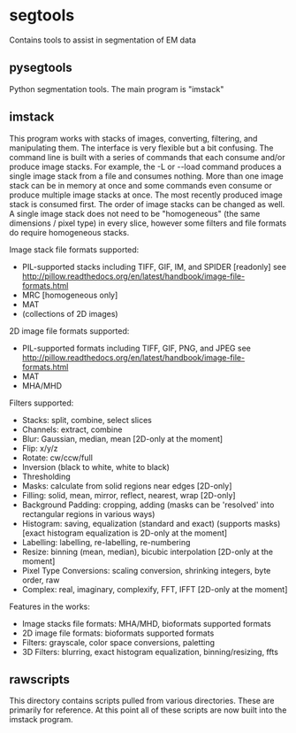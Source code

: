 segtools
===================
Contains tools to assist in segmentation of EM data


pysegtools
----------
Python segmentation tools. The main program is "imstack"


imstack
-------
This program works with stacks of images, converting, filtering, and manipulating them. The
interface is very flexible but a bit confusing. The command line is built with a series of commands
that each consume and/or produce image stacks. For example, the -L or --load command produces a
single image stack from a file and consumes nothing. More than one image stack can be in memory
at once and some commands even consume or produce multiple image stacks at once. The most
recently produced image stack is consumed first. The order of image stacks can be changed as well.
A single image stack does not need to be "homogeneous" (the same dimensions / pixel type) in every
slice, however some filters and file formats do require homogeneous stacks.

Image stack file formats supported:
 * PIL-supported stacks including TIFF, GIF, IM, and SPIDER [readonly] 
   see http://pillow.readthedocs.org/en/latest/handbook/image-file-formats.html
 * MRC [homogeneous only]
 * MAT
 * (collections of 2D images)

2D image file formats supported:
 * PIL-supported formats including TIFF, GIF, PNG, and JPEG 
   see http://pillow.readthedocs.org/en/latest/handbook/image-file-formats.html
 * MAT
 * MHA/MHD

Filters supported:
 * Stacks: split, combine, select slices
 * Channels: extract, combine
 * Blur: Gaussian, median, mean [2D-only at the moment]
 * Flip: x/y/z
 * Rotate: cw/ccw/full
 * Inversion (black to white, white to black)
 * Thresholding
 * Masks: calculate from solid regions near edges [2D-only]
 * Filling: solid, mean, mirror, reflect, nearest, wrap [2D-only]
 * Background Padding: cropping, adding (masks can be 'resolved' into rectangular regions in various ways)
 * Histogram: saving, equalization (standard and exact) (supports masks) [exact histogram equalization is 2D-only at the moment]
 * Labelling: labelling, re-labelling, re-numbering
 * Resize: binning (mean, median), bicubic interpolation [2D-only at the moment]
 * Pixel Type Conversions: scaling conversion, shrinking integers, byte order, raw
 * Complex: real, imaginary, complexify, FFT, IFFT [2D-only at the moment]

Features in the works:
 * Image stacks file formats: MHA/MHD, bioformats supported formats
 * 2D image file formats: bioformats supported formats
 * Filters: grayscale, color space conversions, paletting
 * 3D Filters: blurring, exact histogram equalization, binning/resizing, ffts


rawscripts
----------
This directory contains scripts pulled from various directories. These are primarily for reference.
At this point all of these scripts are now built into the imstack program.
